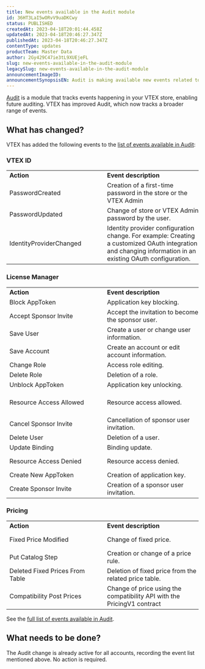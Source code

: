 ```yaml
---
title: New events available in the Audit module
id: 36HT3LaI5wORvV9uaDKCwy
status: PUBLISHED
createdAt: 2023-04-18T20:01:44.458Z
updatedAt: 2023-04-18T20:46:27.347Z
publishedAt: 2023-04-18T20:46:27.347Z
contentType: updates
productTeam: Master Data
author: 2Gy429C47ie3tL9XUEjeFL
slug: new-events-available-in-the-audit-module
legacySlug: new-events-available-in-the-audit-module
announcementImageID: 
announcementSynopsisEN: Audit is making available new events related to the VTEX ID, License manager, and Pricing modules.
---
```


[Audit](https://help.vtex.com/en/tutorial/searching-for-events-on-audit--5RXf9WJ5YLFBcS8q8KcxTA) is a module that tracks events happening in your VTEX store, enabling future auditing. VTEX has improved Audit, which now tracks a broader range of events.

## What has changed?

VTEX has added the following events to the [list of events available in Audit](https://help.vtex.com/en/tutorial/eventos-disponiveis-no-audit--6r1Mzcu5NmkmmDLJlz9CCZ):

### VTEX ID

<table class="w-100 center mv7 bb b--gray" style="border-spacing: 0px; border-collapse: collapse;">
  <tr class="bb b--muted-3">
   <td class="t-body pa5" style="min-width: 15rem;"><strong>Action</strong>
   </td>
   <td class="t-body pa5" style="min-width: 15rem;"><strong>Event description</strong>
   </td>
   <td class="t-body pa5" style="min-width: 15rem;"><strong>Event details</strong>
   </td>
  </tr>
  <tr class="bb b--muted-3">
   <td class="t-body pa5" style="min-width: 15rem;">PasswordCreated
   </td>
   <td class="t-body pa5" style="min-width: 15rem;">Creation of a first-time password in the store or the VTEX Admin
   </td>
   <td class="t-body pa5" style="min-width: 15rem;">User ID.
   </td>
  </tr>
  <tr class="bb b--muted-3">
   <td class="t-body pa5" style="min-width: 15rem;">PasswordUpdated
   </td>
   <td class="t-body pa5" style="min-width: 15rem;">Change of store or VTEX Admin password by the user.
   </td>
   <td class="t-body pa5" style="min-width: 15rem;">User ID.
   </td>
  </tr>
  <tr class="bb b--muted-3">
   <td class="t-body pa5" style="min-width: 15rem;">IdentityProviderChanged
   </td>
   <td class="t-body pa5" style="min-width: 15rem;">Identity provider configuration change. For example: Creating a customized OAuth integration and changing information in an existing OAuth configuration.
   </td>
   <td class="t-body pa5" style="min-width: 15rem;">Identity provider.
   </td>
  </tr>
</table>

### License Manager

<table class="w-100 center mv7 bb b--gray" style="border-spacing: 0px; border-collapse: collapse;">
  <tr class="bb b--muted-3">
   <td class="t-body pa5" style="min-width: 15rem;"><strong>Action</strong>
   </td>
   <td class="t-body pa5" style="min-width: 15rem;"><strong>Event description</strong>
   </td>
   <td class="t-body pa5" style="min-width: 15rem;"><strong>Event details</strong>
   </td>
  </tr>
  <tr class="bb b--muted-3">
   <td class="t-body pa5" style="min-width: 15rem;">Block AppToken
   </td>
   <td class="t-body pa5" style="min-width: 15rem;">Application key blocking.
   </td>
   <td class="t-body pa5" style="min-width: 15rem;">Application key blocked.
   </td>
  </tr>
  <tr class="bb b--muted-3">
   <td class="t-body pa5" style="min-width: 15rem;">Accept Sponsor Invite
   </td>
   <td class="t-body pa5" style="min-width: 15rem;">Accept the invitation to become the sponsor user.
   </td>
   <td class="t-body pa5" style="min-width: 15rem;">ID of the user who accepted the invitation.
   </td>
  </tr>
  <tr class="bb b--muted-3">
   <td class="t-body pa5" style="min-width: 15rem;">Save User
   </td>
   <td class="t-body pa5" style="min-width: 15rem;">Create a user or change user information.
   </td>
   <td class="t-body pa5" style="min-width: 15rem;">User ID.
   </td>
  </tr>
  <tr class="bb b--muted-3">
   <td class="t-body pa5" style="min-width: 15rem;">Save Account
   </td>
   <td class="t-body pa5" style="min-width: 15rem;">Create an account or edit account information.
   </td>
   <td class="t-body pa5" style="min-width: 15rem;">Created or changed account.
   </td>
  </tr>
  <tr class="bb b--muted-3">
   <td class="t-body pa5" style="min-width: 15rem;">Change Role
   </td>
   <td class="t-body pa5" style="min-width: 15rem;">Access role editing.
   </td>
   <td class="t-body pa5" style="min-width: 15rem;">Role edited.
   </td>
  </tr>
  <tr class="bb b--muted-3">
   <td class="t-body pa5" style="min-width: 15rem;">Delete Role
   </td>
   <td class="t-body pa5" style="min-width: 15rem;">Deletion of a role.
   </td>
   <td class="t-body pa5" style="min-width: 15rem;">Role deleted.
   </td>
  </tr>
  <tr class="bb b--muted-3">
   <td class="t-body pa5" style="min-width: 15rem;">Unblock AppToken
   </td>
   <td class="t-body pa5" style="min-width: 15rem;">Application key unlocking.
   </td>
   <td class="t-body pa5" style="min-width: 15rem;">Unblocked application key.
   </td>
  </tr>
  <tr class="bb b--muted-3">
   <td class="t-body pa5" style="min-width: 15rem;">Resource Access Allowed
   </td>
   <td class="t-body pa5" style="min-width: 15rem;">Resource access allowed.
   </td>
   <td class="t-body pa5" style="min-width: 15rem;">Resource key and user ID to which access has been allowed.
   </td>
  </tr>
  <tr class="bb b--muted-3">
   <td class="t-body pa5" style="min-width: 15rem;">Cancel Sponsor Invite
   </td>
   <td class="t-body pa5" style="min-width: 15rem;">Cancellation of sponsor user invitation.
   </td>
   <td class="t-body pa5" style="min-width: 15rem;">ID of invited user.
   </td>
  </tr>
  <tr class="bb b--muted-3">
   <td class="t-body pa5" style="min-width: 15rem;">Delete User
   </td>
   <td class="t-body pa5" style="min-width: 15rem;">Deletion of a user.
   </td>
   <td class="t-body pa5" style="min-width: 15rem;">ID of deleted user.
   </td>
  </tr>
  <tr class="bb b--muted-3">
   <td class="t-body pa5" style="min-width: 15rem;">Update Binding
   </td>
   <td class="t-body pa5" style="min-width: 15rem;">Binding update.
   </td>
   <td class="t-body pa5" style="min-width: 15rem;">Binding updated.
   </td>
  </tr>
  <tr class="bb b--muted-3">
   <td class="t-body pa5" style="min-width: 15rem;">Resource Access Denied
   </td>
   <td class="t-body pa5" style="min-width: 15rem;">Resource access denied.
   </td>
   <td class="t-body pa5" style="min-width: 15rem;">Resource key and user ID to which access was denied.
   </td>
  </tr>
  <tr class="bb b--muted-3">
   <td class="t-body pa5" style="min-width: 15rem;">Create New AppToken
   </td>
   <td class="t-body pa5" style="min-width: 15rem;">Creation of application key.
   </td>
   <td class="t-body pa5" style="min-width: 15rem;">Application key created.
   </td>
  </tr>
  <tr class="bb b--muted-3">
   <td class="t-body pa5" style="min-width: 15rem;">Create Sponsor Invite
   </td>
   <td class="t-body pa5" style="min-width: 15rem;">Creation of a sponsor user invitation.
   </td>
   <td class="t-body pa5" style="min-width: 15rem;">ID of invited user.
   </td>
  </tr>
</table>

### Pricing

<table class="w-100 center mv7 bb b--gray" style="border-spacing: 0px; border-collapse: collapse;">
  <tr class="bb b--muted-3">
   <td class="t-body pa5" style="min-width: 15rem;"><strong>Action</strong>
   </td>
   <td class="t-body pa5" style="min-width: 15rem;"><strong>Event description</strong>
   </td>
   <td class="t-body pa5" style="min-width: 15rem;"><strong>Event details</strong>
   </td>
  </tr>
  <tr class="bb b--muted-3">
   <td class="t-body pa5" style="min-width: 15rem;">Fixed Price Modified
   </td>
   <td class="t-body pa5" style="min-width: 15rem;">Change of fixed price.
   </td>
   <td class="t-body pa5" style="min-width: 15rem;">Identification of the fixed price changed.
   </td>
  </tr>
  <tr class="bb b--muted-3">
   <td class="t-body pa5" style="min-width: 15rem;">Put Catalog Step
   </td>
   <td class="t-body pa5" style="min-width: 15rem;">Creation or change of a price rule.
   </td>
   <td class="t-body pa5" style="min-width: 15rem;">Price rule created or changed.
   </td>
  </tr>
  <tr class="bb b--muted-3">
   <td class="t-body pa5" style="min-width: 15rem;">Deleted Fixed Prices From Table
   </td>
   <td class="t-body pa5" style="min-width: 15rem;">Deletion of fixed price from the related price table.
   </td>
   <td class="t-body pa5" style="min-width: 15rem;">Identification of the table and the deleted price.
   </td>
  </tr>
  <tr class="bb b--muted-3">
   <td class="t-body pa5" style="min-width: 15rem;">Compatibility Post Prices
   </td>
   <td class="t-body pa5" style="min-width: 15rem;">Change of price using the compatibility API with the PricingV1 contract
   </td>
   <td class="t-body pa5" style="min-width: 15rem;">Identification of the changed price.
   </td>
  </tr>
</table>

<div class = "alert alert-info">
See the <a href="https://help.vtex.com/pt/tutorial/eventos-disponiveis-no-audit--6r1Mzcu5NmkmmDLJlz9CCZ">full list of events available in Audit</a>.
</div>

## What needs to be done?

The Audit change is already active for all accounts, recording the event list mentioned above. No action is required.


